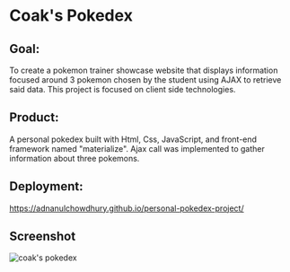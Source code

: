 # Coak's Pokedex

## Goal:
To create a pokemon trainer showcase website that displays information focused around 3 pokemon chosen by the student using AJAX to retrieve said data. This project is focused on client side technologies.

## Product:
A personal pokedex built with Html, Css, JavaScript, and front-end framework named "materialize". Ajax call was implemented to gather information about three pokemons.

## Deployment:
https://adnanulchowdhury.github.io/personal-pokedex-project/

## Screenshot
![coak's pokedex](https://imgur.com/pDtJLQS.gif)

